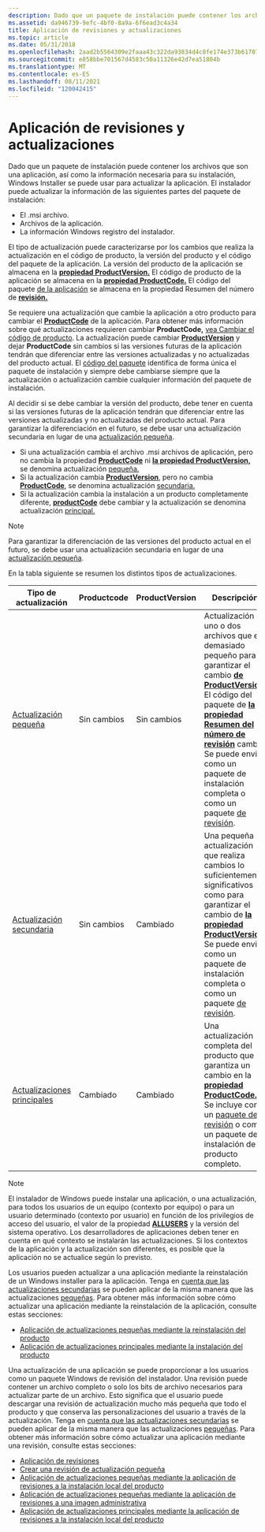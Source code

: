 ```yaml
---
description: Dado que un paquete de instalación puede contener los archivos que son una aplicación, así como la información necesaria para su instalación, Windows Installer se puede usar para actualizar la aplicación.
ms.assetid: da946739-9efc-4bf0-8a9a-6f6ead3c4a34
title: Aplicación de revisiones y actualizaciones
ms.topic: article
ms.date: 05/31/2018
ms.openlocfilehash: 2aad2b5564309e2faaa43c322da93834d4c8fe174e373b61707a853b56b097e6
ms.sourcegitcommit: e858bbe701567d4583c50a11326e42d7ea51804b
ms.translationtype: MT
ms.contentlocale: es-ES
ms.lasthandoff: 08/11/2021
ms.locfileid: "120042415"
---
```

# <a name="patching-and-upgrades"></a>Aplicación de revisiones y actualizaciones

Dado que un paquete de instalación puede contener los archivos que son una aplicación, así como la información necesaria para su instalación, Windows Installer se puede usar para actualizar la aplicación. El instalador puede actualizar la información de las siguientes partes del paquete de instalación:

-   El .msi archivo.
-   Archivos de la aplicación.
-   La información Windows registro del instalador.

El tipo de actualización puede caracterizarse por los cambios que realiza la actualización en el código de producto, la versión del producto y el código del paquete de la aplicación. La versión del producto de la aplicación se almacena en la [**propiedad ProductVersion.**](productversion.md) El código de producto de la aplicación se almacena en la [**propiedad ProductCode.**](productcode.md) El código del paquete [de la aplicación](package-codes.md) se almacena en la propiedad Resumen del número de [**revisión.**](revision-number-summary.md)

Se requiere una actualización que cambie la aplicación a otro producto para cambiar el [**ProductCode**](productcode.md) de la aplicación. Para obtener más información sobre qué actualizaciones requieren cambiar **ProductCode,** [vea Cambiar el código de producto](changing-the-product-code.md). La actualización puede cambiar [**ProductVersion**](productversion.md) y dejar **ProductCode** sin cambios si las versiones futuras de la aplicación tendrán que diferenciar entre las versiones actualizadas y no actualizadas del producto actual. El [código del paquete](package-codes.md) identifica de forma única el paquete de instalación y siempre debe cambiarse siempre que la actualización o actualización cambie cualquier información del paquete de instalación.

Al decidir si se debe cambiar la versión del producto, debe tener en cuenta si las versiones futuras de la aplicación tendrán que diferenciar entre las versiones actualizadas y no actualizadas del producto actual. Para garantizar la diferenciación en [](minor-upgrades.md) el futuro, se debe usar una actualización secundaria en lugar de una [actualización pequeña](small-updates.md).

-   Si una actualización cambia el archivo .msi archivos de aplicación, pero no cambia la propiedad [**ProductCode**](productcode.md) ni [**la propiedad ProductVersion,**](productversion.md) se denomina actualización [pequeña.](small-updates.md)
-   Si la actualización cambia [**ProductVersion**](productversion.md), pero no cambia [**ProductCode**](productcode.md), se denomina actualización [secundaria.](minor-upgrades.md)
-   Si la actualización cambia la instalación a un producto completamente diferente, [**productCode**](productcode.md) debe cambiar y la actualización se denomina actualización [principal.](major-upgrades.md)

> [!Note]  
> Para garantizar la diferenciación de las versiones del [](minor-upgrades.md) producto actual en el futuro, se debe usar una actualización secundaria en lugar de una [actualización pequeña](small-updates.md).

 

En la tabla siguiente se resumen los distintos tipos de actualizaciones.



| Tipo de actualización                       | Productcode | ProductVersion | Descripción                                                                                                                                                                                                                                                                                                           |
|--------------------------------------|-------------|----------------|-----------------------------------------------------------------------------------------------------------------------------------------------------------------------------------------------------------------------------------------------------------------------------------------------------------------------|
| [Actualización pequeña](small-updates.md)    | Sin cambios   | Sin cambios      | Actualización de uno o dos archivos que es demasiado pequeño para garantizar el cambio [**de ProductVersion.**](productversion.md) El código del paquete de [**la propiedad Resumen del número de revisión**](revision-number-summary.md) cambia. Se puede enviar como un paquete de instalación completa o como un paquete [de revisión](patch-packages.md). |
| [Actualización secundaria](minor-upgrades.md)  | Sin cambios   | Cambiado        | Una pequeña actualización que realiza cambios lo suficientemente significativos como para garantizar el cambio de [**la propiedad ProductVersion.**](productversion.md) Se puede enviar como un paquete de instalación completa o como un paquete [de revisión](patch-packages.md).                                                                                                |
| [Actualizaciones principales](major-upgrades.md) | Cambiado     | Cambiado        | Una actualización completa del producto que garantiza un cambio en la [**propiedad ProductCode.**](productcode.md) Se incluye como un [paquete de revisión](patch-packages.md) o como un paquete de instalación de producto completo.                                                                                                             |



 

> [!Note]  
> El instalador de Windows puede instalar una aplicación, o una actualización, para todos los usuarios de un equipo (contexto por equipo) o para un usuario determinado (contexto por usuario) en función de los privilegios de acceso del usuario, el valor de la propiedad [**ALLUSERS**](allusers.md) y la versión del sistema operativo. Los desarrolladores de aplicaciones deben tener en cuenta en qué contexto se instalarán las actualizaciones. Si los contextos de la aplicación y la actualización son diferentes, es posible que la aplicación no se actualice según lo previsto.

 

Los usuarios pueden actualizar a una aplicación mediante la reinstalación de un Windows installer para la aplicación. Tenga en [cuenta que las actualizaciones secundarias](minor-upgrades.md) se pueden aplicar de la misma manera que las actualizaciones [pequeñas](small-updates.md). Para obtener más información sobre cómo actualizar una aplicación mediante la reinstalación de la aplicación, consulte estas secciones:

-   [Aplicación de actualizaciones pequeñas mediante la reinstalación del producto](applying-small-updates-by-reinstalling-the-product.md)
-   [Aplicación de actualizaciones principales mediante la instalación del producto](applying-major-upgrades-by-installing-the-product.md)

Una actualización de una aplicación se puede proporcionar a los usuarios como un paquete Windows de revisión del instalador. Una revisión puede contener un archivo completo o solo los bits de archivo necesarios para actualizar parte de un archivo. Esto significa que el usuario puede descargar una revisión de actualización mucho más pequeña que todo el producto y que conserva las personalizaciones del usuario a través de la actualización. Tenga en [cuenta que las actualizaciones secundarias](minor-upgrades.md) se pueden aplicar de la misma manera que las actualizaciones [pequeñas](small-updates.md). Para obtener más información sobre cómo actualizar una aplicación mediante una revisión, consulte estas secciones:

-   [Aplicación de revisiones](patching.md)
-   [Crear una revisión de actualización pequeña](creating-a-small-update-patch.md)
-   [Aplicación de actualizaciones pequeñas mediante la aplicación de revisiones a la instalación local del producto](applying-small-updates-by-patching-the-local-installation-of-the-product.md)
-   [Aplicación de actualizaciones pequeñas mediante la aplicación de revisiones a una imagen administrativa](applying-small-updates-by-patching-an-administrative-image.md)
-   [Aplicación de actualizaciones principales mediante la aplicación de revisiones a la instalación local del producto](applying-major-upgrades-by-patching-the-local-installation-of-the-product.md)

 

 




